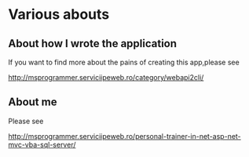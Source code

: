 #  Various abouts

## About how I wrote the application

If you want to find more about the pains of creating this app,please see

http://msprogrammer.serviciipeweb.ro/category/webapi2cli/

##  About me

Please see

http://msprogrammer.serviciipeweb.ro/personal-trainer-in-net-asp-net-mvc-vba-sql-server/